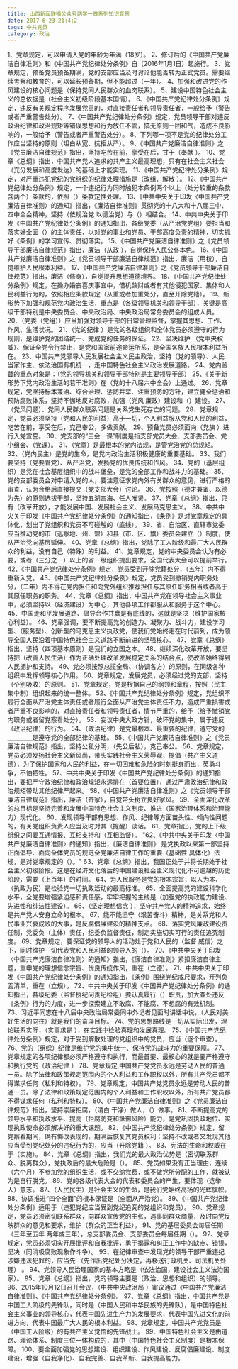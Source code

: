 ```yaml
---
title: 山西新闻联播公众号两学一做系列知识竞答
date: 2017-6-23 21:4:2
tags: 中共党员
category: 政治
---
```

1、党章规定，可以申请入党的年龄为年满（18岁）。
2、修订后的《中国共产党廉洁自律准则》和《中国共产党纪律处分条例》自（2016年1月1日）起施行。
3、党章规定，预备党员预备期满，党的支部应当及时讨论他能否转为正式党员。需要继续考察和教育的，可以延长预备期，但不能超过（一年）。
4、加强和改进党的作风建设的核心问题是（保持党同人民群众的血肉联系）。
5、建设中国特色社会主义的总依据是（社会主义初级阶段基本国情）。
6、《中国共产党纪律处分条例》规定，违反有关规定程序发展党员的，对直接责任者和领导责任者，一般给予（警告或者严重警告处分）。
7、《中国共产党纪律处分条例》规定，党员领导干部对违反政治纪律和政治规矩等错误思想和行为放任不管，搞无原则一团和气，造成不良影响的，一般给予（警告或者严重警告处分）。
8、下列哪一项不是党的纪律处分工作应当坚持的原则（坦白从宽、抗拒从严）。
9、《中国共产党廉洁自律准则》之《党员廉洁自律规范》指出，坚持吃苦在前，享受在后，甘于（奉献  ）。
10、党章《总纲》指出，中国共产党人追求的共产主义最高理想，只有在社会主义社会（充分发展和高度发达）的基础上才能实现。
11、《中国共产党纪律处分条例》规定，对严重违犯党纪的党组织的纪律处理措施是（改组、解散 ）。
12、《中国共产党纪律处分条例》规定，一个违纪行为同时触犯本条例两个以上（处分较重的条款含两个）条款的，依照（）条款定性处理。
13、《中共中央关于印发〈中国共产党廉洁自律准则〉的通知》指出，《廉洁自律准则》贯彻党的十八大和十八届三中、四中全会精神，坚持（依规治党 以德治党）与（）相结合。
14、中共中央关于印发《中国共产党纪律处分条例》的通知指出，各级党委（从严治党党组）要担当和落实好全面（）的主体责任，以对党的事业和党员、干部高度负责的精神，切实抓好《条例》的学习宣传、贯彻落实。
15、《中国共产党廉洁自律准则》之《党员领导干部廉洁自律规范》指出，廉洁（从政 ），自觉保持人民公仆本色。
16、《中国共产党廉洁自律准则》之《党员领导干部廉洁自律规范》指出，廉洁（用权），自觉维护人民根本利益。
17、《中国共产党廉洁自律准则》之《党员领导干部廉洁自律规范》指出，廉洁（修身），自觉提升思想道德境界。
18、《中国共产党纪律处分条例》规定，在操办婚丧喜庆事宜中，借机敛财或者有其他侵犯国家、集体和人民利益行为的，依照相应条款规定（从重或者加重处分，直至开除党籍）。
19、新形势下加强和规范党内政治生活，重点是（各级领导机关和领导干部），关键是高级干部特别是中央委员会、中央政治局、中央政治局常务委员会的组成人员。
20、（党委（党组））应当加强对领导干部的日常管理监督，掌握其思想、工作、作风、生活状况。
21、（党的纪律 ）是党的各级组织和全体党员必须遵守的行为规则，是维护党的团结统一、完成党的任务的保证。
22、坚决维护  （党中央权威）、保证全党令行禁止，是党和国家前途命运所系，是全国各族人民根本利益所在。
23、中国共产党领导人民发展社会主义民主政治，坚持（党的领导）、人民当家作主、依法治国有机统一，走中国特色社会主义政治发展道路。
24、党内监督的重点对象是：（党的领导机关和领导干部特别是主要领导干部）
25、《关于新形势下党内政治生活的若干准则》在（党的十八届六中全会）上通过。
26、党章规定，党坚持标本兼治、综合治理、惩防并举、注重预防的方针，建立健全惩治和预防腐败体系，坚持不懈地反对腐败，加强（党风 廉政）建设和（）建设。
27、（党风问题）、党同人民群众联系问题是关系党生死存亡的问题。
28、党章规定，党员必须坚持（党和人民的利益）高于一切，个人利益服从党和人民的利益，吃苦在前，享受在后，克己奉公，多做贡献。
29、预备党员必须面向（党旗 ）进行入党宣誓。
30、党支部的“三会一课”制度是指支部党员大会、支部委员会、党小组会、（党课）。
31、（党章）是最根本的党内法规，是管党治党的总规矩。
32、（党内民主）是党的生命，是党内政治生活积极健康的重要基础。
33、我们要坚持（党要管党）、从严治党，发扬党的优良传统和作风。
34、党的（基层组织）是党在社会基层组织中的战斗堡垒，是党的全部工作和战斗力的基础。
35、党的支部委员会对申请入党的人，要注意征求党内外有关群众的意见，进行严格的审查，认为合格后直接提交（党支部大会）讨论。
36、党按照（德才兼备、以德为先）的原则选拔干部，坚持五湖四海、任人唯贤。
37、党章《总纲》指出，只有（改革开放），才能发展中国、发展社会主义、发展马克思主义。
38、中共中央关于印发《中国共产党纪律处分条例》的通知指出，《条例》是对党章规定的具体化，划出了党组织和党员不可碰触的（底线）。
39、省、自治区、直辖市党委应当推动党的市（巡察地、州、盟）和县（市、区、旗）委员会建立（）制度，使从严治党向基层延伸。
40、党章《总纲》指出，党除了工人阶级和最广大人民群众的利益，没有自己（特殊）的利益。
41、党章规定，党的中央委员会认为有必要，或者（三分之一）以上的省一级组织提出要求，全国代表大会可以提前举行。
42、《中国共产党纪律处分条例》规定，党员受到开除党籍处分，（五年）内不得重新入党。
43、《中国共产党纪律处分条例》规定，党员受到撤销党内职务处分，（二年）内不得在党内担任和向党外组织推荐担任与其原任职务相当或者高于其原任职务的职务。
44、党章《总纲》指出，中国共产党在领导社会主义事业中，必须坚持以（经济建设）为中心，其他各项工作都服从和服务于这个中心。
45、中国走和平发展道路、倡导合作共赢是有底线的，这就是坚决（维护国家核心利益）。
46、党章强调，要不断提高党的创造力、凝聚力、战斗力，建设学习型、（服务型）、创新型的马克思主义执政党，使我们党始终走在时代前列，成为领导全国人民沿着中国特色社会主义道路不断前进的坚强核心。
47、党章《总纲》指出，坚持（四项基本原则）是我们的立国之本。
48、继续深化改革开放，要坚持把（改善人民生活）作为正确处理改革发展稳定关系的结合点，使改革始终得到人民拥护和支持。
49、党必须按照总揽全局、（协调各方）的原则，在同级各种组织中发挥领导核心作用。
50、党章规定，发展党员，必须经过党的支部，坚持（个别吸收）的原则。
51、党章规定，党是根据自己的纲领和章程，按照（民主集中制）组织起来的统一整体。
52、《中国共产党纪律处分条例》规定，党组织不履行全面从严治党主体责任或者履行全面从严治党主体责任不力，造成严重损害或者严重不良影响的，对直接责任者和领导责任者，情节严重的，给予（给予撤销党内职务或者留党察看处分）。
53、妄议中央大政方针，破坏党的集中，属于违反（政治纪律）的行为。
54、（政治纪律）是党最根本、最重要的纪律，遵守党的＿＿＿＿是遵守党的全部纪律的基础。
55、《中国共产党廉洁自律准则》之《党员廉洁自律规范》指出，坚持公私分明，（先公后私），克己奉公。
56、党章规定，党员必须发扬社会主义新风尚，带头实践社会主义荣辱观，提倡（共产主义道德），为了保护国家和人民的利益，在一切困难和危险的时刻挺身而出，英勇斗争，不怕牺牲。
57、中共中央关于印发《中国共产党纪律处分条例》的通知指出，要把严守政治纪律和政治规矩永远排在（首要位置），通过严肃政治纪律和政治规矩带动其他纪律严起来。
58、《中国共产党廉洁自律准则》之《党员领导干部廉洁自律规范》指出，廉洁（齐家），自觉带头树立良好家风。
59、全面深化改革的总目标是坚持完善和发展中国特色社会主义制度、推进（国家治理体系和治理能力）现代化。
60、发现领导干部有思想、作风、纪律等方面苗头性、倾向性问题的，有关党组织负责人应当及时对其（提醒）谈话。
61、党章指出，党的上下级组织之间要互通情报、互相支持和（互相监督）。
"62、《中共中央关于印发〈中国共产党廉洁自律准则〉的通知》指出，《廉洁自律准则》
是党执政以来第一部坚持正面倡导、面向全体党员的规范全党廉洁自律工作的重要（基础性  具体化）法规，是对党章规定的（）。"
63、党章《总纲》指出，我国正处于并将长期处于社会主义初级阶段。这是在经济文化落后的中国建设社会主义现代化不可逾越的历史阶段，需要（上百年）的时间。
64、为人民服务是党的根本宗旨，以人为本、（执政为民）是检验党一切执政活动的最高标准。
65、全面提高党的建设科学化水平，全党要增强紧迫感和责任感，牢牢把握的主线是（加强党的执政能力建设、先进性和纯洁性建设）。
66、（坚定理想信念 ），坚守共产党人的精神追求，始终是共产党人安身立命的根本。
67、能不能坚守（艰苦奋斗）精神，是关系党和人民事业兴衰成败的大事，是反腐倡廉建设的精神支点。
68、落实党风廉政建设责任制，党委负（主体）责任，纪委负监督责任，制定实施切实可行的责任追究制度。
69、党章规定，要保证党的领导人的活动处于党和人民的（监督  威信）之下，同时维护一切代表党和人民利益的领导人的（）。
70、《中共中央关于印发〈中国共产党廉洁自律准则〉的通知》指出，《廉洁自律准则》紧扣廉洁自律主题，重申党的理想信念宗旨、优良传统作风，重在（立德）。
71、中共中央关于印发《中国共产党纪律处分条例》的通知指出，《条例》围绕党纪戒尺要求，开列负面清单，重在（立规）。
72、中共中央关于印发《中国共产党纪律处分条例》的通知指出，各级纪委（监督执纪问责纪检组）要认真履行（）职责，加大查处违反《条例》行为的力度，进一步探索建立不敢腐、不能腐、不想腐的有效机制。
73、习近平同志在十八届中央政治局常委同中外记者见面时讲话中说，（人民对美好生活的向往）就是我们的奋斗目标。
74、党的思想路线是一切从实际出发，理论联系实际，（实事求是 ），在实践中检验真理和发展真理。
75、《中国共产党纪律处分条例》规定，对于受到解散处理的党组织中的党员，应当（逐个审查）。
76、党的（组织）纪律是维护党的集中统一、保持党的战斗力的重要保障。
77、党章规定的各项纪律都必须严格遵守和执行，而最首要、最核心的就是要严格遵守和执行党的（政治纪律 ）
78、党章规定,中国共产党党员永远是劳动人民的普通一员。除了法律和政策规定范围内的个人利益和工作职权以外，所有共产党员都不得谋求任何（私利和特权）。
79、党章规定，中国共产党党员永远是劳动人民的普通一员。除了法律和政策规定范围内的个人利益和工作职权以外，所有共产党员都不得谋求任何（私利和特权）。
80、《中国共产党廉洁自律准则》之《党员廉洁自律规范》指出，坚持崇廉拒腐，（清白 干净）做人，（）做事。
81、不断提高党的领导水平和执政水平、提高（拒腐防变和抵御风险）能力，是党巩固执政地位、实现执政使命必须解决好的重大课题。
82、《中国共产党纪律处分条例》规定，留党察看期间，确有悔改表现的，期满后恢复其党员权利；坚持不改或者又发现其他应当受到党纪处分的违纪行为的，应当（开除党籍 ）。
83、宪法的生命和权威在于（实施）。
84、党章《总纲》指出，我们党的最大政治优势是（密切联系群众、脱离群众），党执政后的最大危险是（）。
85、党员如果没有正当理由，连续（六个月）不参加党的组织生活，或不交纳党费，或不做党所分配的工作，就被认为是自行脱党。
86、党的各级代表大会的代表和委员会的产生，要体现（选举人）意志。
87、（人民民主）是社会主义的生命，是我们党始终高扬的光辉旗帜。
88、协调推进“四个全面”的根本保证是（全面从严治党）。
89、《中国共产党纪律处分条例》适用于（违犯党纪应当受到党纪追究的党组织和党员）。
90、党章规定，党员必须密切联系群众，向群众宣传党的主张，遇事同群众商量，及时向党反映群众的意见和要求，维护（群众的正当利益）。
91、党的基层委员会每届任期（三年至五年   两年或三年），总支部委员会、支部委员会每届任期（）。
92、党章规定，党员必须切实开展批评和自我批评，勇于揭露和纠正工作中的缺点、错误，坚决（同消极腐败现象作斗争）。
93、在纪律审查中发现党的领导干部严重违纪涉嫌违法犯罪的，应当先 （先作出党纪处分决定，再移送行政机关、司法机关处理） 。
94、党领导人民治理国家的基本方略是（依法治国，建设社会主义法治国家）。
95、党章《总纲》指出，党的领导主要是（政治、思想和组织）的领导。
96、2015年10月12日召开会议，（中共中央政治局 ）审议通过《中国共产党廉洁自律准则》、《中国共产党纪律处分条例》。
97、党章《总纲》指出，中国共产党是中国工人阶级的先锋队，同时是（中国人民和中华民族的先锋队），是中国特色社会主义事业的领导核心，代表中国先进生产力的发展要求，代表中国先进文化的前进方向，代表中国最广大人民的根本利益。
98、党章规定，中国共产党党员是（中国工人阶级）的有共产主义觉悟的先锋战士。
99、中国特色社会主义是由道路、理论体系、制度三位一体构成的，其中（中国特色社会主义制度）是根本保障。
100、要全面加强党的思想建设、组织建设、作风建设、反腐倡廉建设、制度建设，增强（自我净化）、自我完善、自我革新、自我提高能力。

